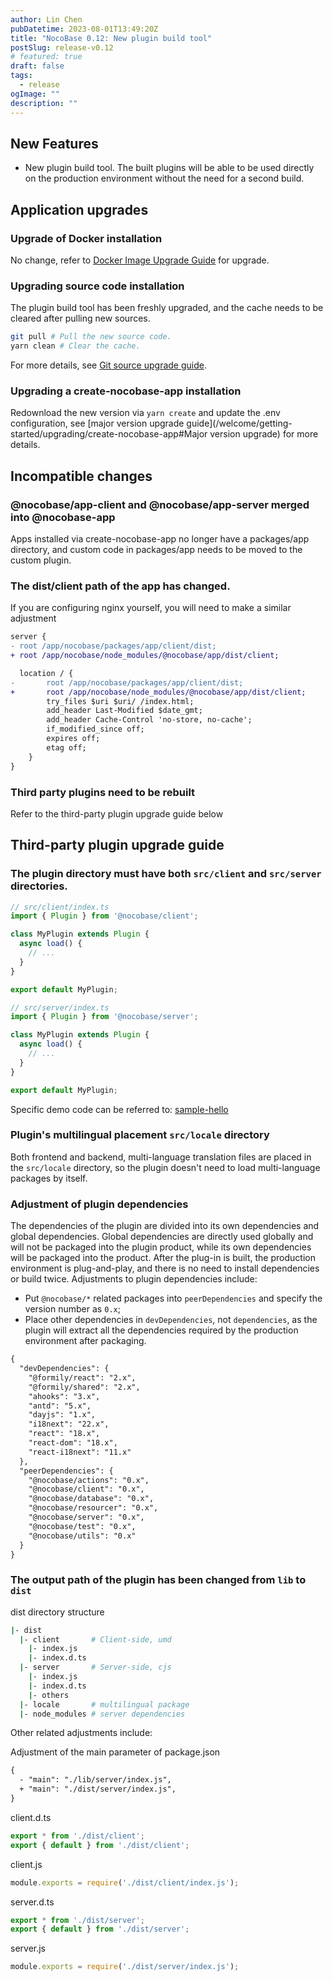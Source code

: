 ```yaml
---
author: Lin Chen
pubDatetime: 2023-08-01T13:49:20Z
title: "NocoBase 0.12: New plugin build tool"
postSlug: release-v0.12
# featured: true
draft: false
tags:
  - release
ogImage: ""
description: ""
---
```


## New Features

- New plugin build tool. The built plugins will be able to be used directly on the production environment without the need for a second build.

## Application upgrades

### Upgrade of Docker installation

No change, refer to [Docker Image Upgrade Guide](https://docs.nocobase.com/welcome/getting-started/upgrading/docker-compose) for upgrade.

### Upgrading source code installation

The plugin build tool has been freshly upgraded, and the cache needs to be cleared after pulling new sources.

```bash
git pull # Pull the new source code.
yarn clean # Clear the cache.
```

For more details, see [Git source upgrade guide](https://docs.nocobase.com/welcome/getting-started/upgrading/git-clone).

### Upgrading a create-nocobase-app installation

Redownload the new version via `yarn create` and update the .env configuration, see [major version upgrade guide](/welcome/getting-started/upgrading/create-nocobase-app#Major version upgrade) for more details.

## Incompatible changes

### @nocobase/app-client and @nocobase/app-server merged into @nocobase-app

Apps installed via create-nocobase-app no longer have a packages/app directory, and custom code in packages/app needs to be moved to the custom plugin.

### The dist/client path of the app has changed.

If you are configuring nginx yourself, you will need to make a similar adjustment

```diff
server {
- root /app/nocobase/packages/app/client/dist;
+ root /app/nocobase/node_modules/@nocobase/app/dist/client;

  location / {
-       root /app/nocobase/packages/app/client/dist;
+       root /app/nocobase/node_modules/@nocobase/app/dist/client;
        try_files $uri $uri/ /index.html;
        add_header Last-Modified $date_gmt;
        add_header Cache-Control 'no-store, no-cache';
        if_modified_since off;
        expires off;
        etag off;
    }
}
```

### Third party plugins need to be rebuilt

Refer to the third-party plugin upgrade guide below

## Third-party plugin upgrade guide

### The plugin directory must have both `src/client` and `src/server` directories.

```js
// src/client/index.ts
import { Plugin } from '@nocobase/client';

class MyPlugin extends Plugin {
  async load() {
    // ...
  }
}

export default MyPlugin;
```

```js
// src/server/index.ts
import { Plugin } from '@nocobase/server';

class MyPlugin extends Plugin {
  async load() {
    // ...
  }
}

export default MyPlugin;
```

Specific demo code can be referred to: [sample-hello](https://github.com/nocobase/nocobase/tree/main/packages/samples/hello)

### Plugin's multilingual placement `src/locale` directory

Both frontend and backend, multi-language translation files are placed in the `src/locale` directory, so the plugin doesn't need to load multi-language packages by itself.

### Adjustment of plugin dependencies

The dependencies of the plugin are divided into its own dependencies and global dependencies. Global dependencies are directly used globally and will not be packaged into the plugin product, while its own dependencies will be packaged into the product. After the plug-in is built, the production environment is plug-and-play, and there is no need to install dependencies or build twice. Adjustments to plugin dependencies include:

- Put `@nocobase/*` related packages into `peerDependencies` and specify the version number as `0.x`;
- Place other dependencies in `devDependencies`, not `dependencies`, as the plugin will extract all the dependencies required by the production environment after packaging.

```diff
{
  "devDependencies": {
    "@formily/react": "2.x",
    "@formily/shared": "2.x",
    "ahooks": "3.x",
    "antd": "5.x",
    "dayjs": "1.x",
    "i18next": "22.x",
    "react": "18.x",
    "react-dom": "18.x",
    "react-i18next": "11.x"
  },
  "peerDependencies": {
    "@nocobase/actions": "0.x",
    "@nocobase/client": "0.x",
    "@nocobase/database": "0.x",
    "@nocobase/resourcer": "0.x",
    "@nocobase/server": "0.x",
    "@nocobase/test": "0.x",
    "@nocobase/utils": "0.x"
  }
}
```

### The output path of the plugin has been changed from `lib` to `dist`

dist directory structure

```bash
|- dist
  |- client       # Client-side, umd
    |- index.js
    |- index.d.ts
  |- server       # Server-side, cjs
    |- index.js
    |- index.d.ts
    |- others
  |- locale       # multilingual package
  |- node_modules # server dependencies
```

Other related adjustments include:

Adjustment of the main parameter of package.json

```diff
{
  - "main": "./lib/server/index.js",
  + "main": "./dist/server/index.js",
}
```

client.d.ts

```ts
export * from './dist/client';
export { default } from './dist/client';
```

client.js

```js
module.exports = require('./dist/client/index.js');
```

server.d.ts

```ts
export * from './dist/server';
export { default } from './dist/server';
```

server.js

```js
module.exports = require('./dist/server/index.js');
```

